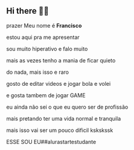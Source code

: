 ## Hi there 💙💙
prazer Meu nome é **Francisco**

estou aqui pra me apresentar 

sou muito hiperativo e falo muito

mais as vezes tenho a mania de ficar quieto 

do nada, mais isso e raro

gosto de editar videos e jogar bola e volei

e gosta tambem de jogar GAME 

eu ainda não sei o que eu quero ser de profissão

mais pretando ter uma vida normal e tranquila 

mais isso vai ser um pouco dificil kskskssk
 
 ESSE SOU EU##alurastartestudante
